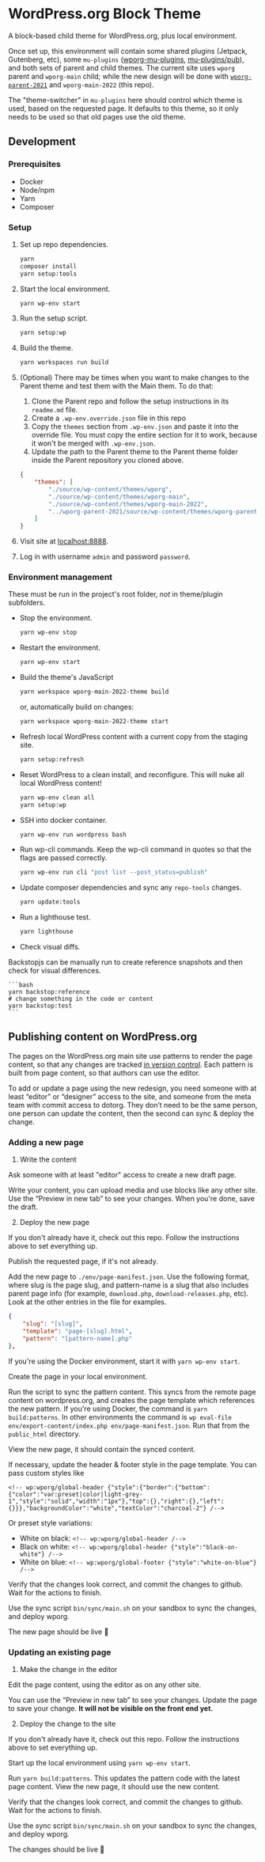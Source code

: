 # WordPress.org Block Theme

A block-based child theme for WordPress.org, plus local environment.

Once set up, this environment will contain some shared plugins (Jetpack, Gutenberg, etc), some `mu-plugins` ([wporg-mu-plugins](https://github.com/WordPress/wporg-mu-plugins/), [mu-plugins/pub](https://meta.trac.wordpress.org/browser/sites/trunk/wordpress.org/public_html/wp-content/mu-plugins/pub)), and both sets of parent and child themes. The current site uses `wporg` parent and `wporg-main` child; while the new design will be done with [`wporg-parent-2021`](https://github.com/WordPress/wporg-parent-2021) and `wporg-main-2022` (this repo).

The "theme-switcher" in `mu-plugins` here should control which theme is used, based on the requested page. It defaults to this theme, so it only needs to be used so that old pages use the old theme.

## Development

### Prerequisites

* Docker
* Node/npm
* Yarn
* Composer

### Setup

1. Set up repo dependencies.

    ```bash
    yarn
    composer install
    yarn setup:tools
    ```

1. Start the local environment.

    ```bash
    yarn wp-env start
    ```

1. Run the setup script.

    ```bash
    yarn setup:wp
    ```

1. Build the theme.

    ```bash
    yarn workspaces run build
    ```

1. (Optional) There may be times when you want to make changes to the Parent theme and test them with the Main them. To do that:
    1. Clone the Parent repo and follow the setup instructions in its `readme.md` file.
    1. Create a `.wp-env.override.json` file in this repo
    1. Copy the `themes` section from `.wp-env.json` and paste it into the override file. You must copy the entire section for it to work, because it won't be merged with `.wp-env.json`.
    1. Update the path to the Parent theme to the Parent theme folder inside the Parent repository you cloned above.

    ```json
    {
	    "themes": [
		    "./source/wp-content/themes/wporg",
		    "./source/wp-content/themes/wporg-main",
		    "./source/wp-content/themes/wporg-main-2022",
		    "../wporg-parent-2021/source/wp-content/themes/wporg-parent-2021"
	    ]
    }
    ```

1. Visit site at [localhost:8888](http://localhost:8888).

1. Log in with username `admin` and password `password`.

### Environment management

These must be run in the project's root folder, _not_ in theme/plugin subfolders.

* Stop the environment.

    ```bash
    yarn wp-env stop
    ```

* Restart the environment.

    ```bash
    yarn wp-env start
    ```

* Build the theme's JavaScript

    ```bash
    yarn workspace wporg-main-2022-theme build
    ```

    or, automatically build on changes:

    ```bash
    yarn workspace wporg-main-2022-theme start
    ```


* Refresh local WordPress content with a current copy from the staging site.

    ```bash
    yarn setup:refresh
    ```

* Reset WordPress to a clean install, and reconfigure. This will nuke all local WordPress content!

    ```bash
    yarn wp-env clean all
    yarn setup:wp
    ```

* SSH into docker container.

    ```bash
    yarn wp-env run wordpress bash
    ```

* Run wp-cli commands. Keep the wp-cli command in quotes so that the flags are passed correctly.

    ```bash
    yarn wp-env run cli "post list --post_status=publish"
    ```

* Update composer dependencies and sync any `repo-tools` changes.

    ```bash
    yarn update:tools
    ```

* Run a lighthouse test.

    ```bash
    yarn lighthouse
    ```

* Check visual diffs.

Backstopjs can be manually run to create reference snapshots and then check for visual differences.

    ```bash
    yarn backstop:reference
    # change something in the code or content
    yarn backstop:test
    ```

## Publishing content on WordPress.org

The pages on the WordPress.org main site use patterns to render the page content, so that any changes are tracked [in version control](https://github.com/WordPress/wporg-main-2022/commits/trunk/source/wp-content/themes/wporg-main-2022/patterns). Each pattern is built from page content, so that authors can use the editor.

To add or update a page using the new redesign, you need someone with at least “editor” or “designer” access to the site, and someone from the meta team with commit access to dotorg. They don’t need to be the same person, one person can update the content, then the second can sync & deploy the change.

### Adding a new page

1. Write the content

Ask someone with at least "editor" access to create a new draft page.

Write your content, you can upload media and use blocks like any other site. Use the “Preview in new tab” to see your changes. When you're done, save the draft.

2. Deploy the new page

If you don't already have it, check out this repo. Follow the instructions above to set everything up.

Publish the requested page, if it's not already.

Add the new page to `./env/page-manifest.json`. Use the following format, where slug is the page slug, and pattern-name is a slug that also includes parent page info (for example, `download.php`, `download-releases.php`, etc). Look at the other entries in the file for examples.

```json
{
    "slug": "[slug]",
    "template": "page-[slug].html",
    "pattern": "[pattern-name].php"
},
```

If you're using the Docker environment, start it with `yarn wp-env start`.

Create the page in your local environment.

Run the script to sync the pattern content. This syncs from the remote page content on wordpress.org, and creates the page template which references the new pattern.
	If you're using Docker, the command is `yarn build:patterns`.
	In other environments the command is `wp eval-file env/export-content/index.php env/page-manifest.json`. Run that from the `public_html` directory.

View the new page, it should contain the synced content.

If necessary, update the header & footer style in the page template. You can pass custom styles like

`<!-- wp:wporg/global-header {"style":{"border":{"bottom":{"color":"var:preset|color|light-grey-1","style":"solid","width":"1px"},"top":{},"right":{},"left":{}}},"backgroundColor":"white","textColor":"charcoal-2"} /-->`

Or preset style variations:

- White on black: `<!-- wp:wporg/global-header /-->`
- Black on white: `<!-- wp:wporg/global-header {"style":"black-on-white"} /-->`
- White on blue: `<!-- wp:wporg/global-footer {"style":"white-on-blue"} /-->`

Verify that the changes look correct, and commit the changes to github. Wait for the actions to finish.

Use the sync script `bin/sync/main.sh` on your sandbox to sync the changes, and deploy wporg.

The new page should be live 🎉

### Updating an existing page

1. Make the change in the editor

Edit the page content, using the editor as on any other site.

You can use the “Preview in new tab” to see your changes. Update the page to save your change. **It will not be visible on the front end yet.**

2. Deploy the change to the site

If you don't already have it, check out this repo. Follow the instructions above to set everything up.

Start up the local environment using `yarn wp-env start`.

Run `yarn build:patterns`. This updates the pattern code with the latest page content. View the new page, it should use the new content.

Verify that the changes look correct, and commit the changes to github. Wait for the actions to finish.

Use the sync script `bin/sync/main.sh` on your sandbox to sync the changes, and deploy wporg.

The changes should be live 🎉
